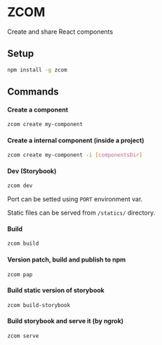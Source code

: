 # ZCOM

Create and share React components

## Setup
```bash
npm install -g zcom
```

## Commands

#### Create a component
```bash
zcom create my-component
```

#### Create a internal component (inside a project)
```bash
zcom create my-component -i [componentsDir]
```

#### Dev (Storybook)
```bash
zcom dev
```
Port can be setted using `PORT` environment var.

Static files can be served from `/statics/` directory.

#### Build
```bash
zcom build
```

#### Version patch, build and publish to npm
```bash
zcom pap
```

#### Build static version of storybook
```bash
zcom build-storybook
```

#### Build storybook and serve it (by ngrok)
```bash
zcom serve
```
